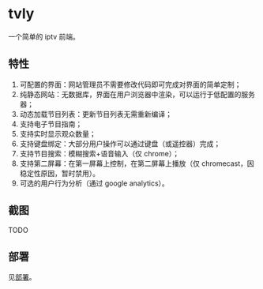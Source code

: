 # tvly

一个简单的 iptv 前端。

## 特性

1. 可配置的界面：网站管理员不需要修改代码即可完成对界面的简单定制；
2. 纯静态网站：无数据库，界面在用户浏览器中渲染，可以运行于低配置的服务器；
3. 动态加载节目列表：更新节目列表无需重新编译；
4. 支持电子节目指南；
5. 支持实时显示观众数量；
6. 支持键盘绑定：大部分用户操作可以通过键盘（或遥控器）完成；
7. 支持节目搜索：模糊搜索+语音输入（仅 chrome）；
8. 支持第二屏幕：在第一屏幕上控制，在第二屏幕上播放（仅 chromecast，因稳定性原因，暂时禁用）。
9. 可选的用户行为分析（通过 google analytics）。

## 截图

TODO

## 部署

见[部署](deloy.md)。
